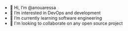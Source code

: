 - 👋 Hi, I’m @anouaressa
- 👀 I’m interested in DevOps and development
- 🌱 I’m currently learning software engineering
- 💞️ I'm looking to collaborate on any open source project 


<!---
- 📫 How to reach me ...
anouaressa/anouaressa is a ✨ special ✨ repository because its `README.md` (this file) appears on your GitHub profile.
You can click the Preview link to take a look at your changes.
--->
